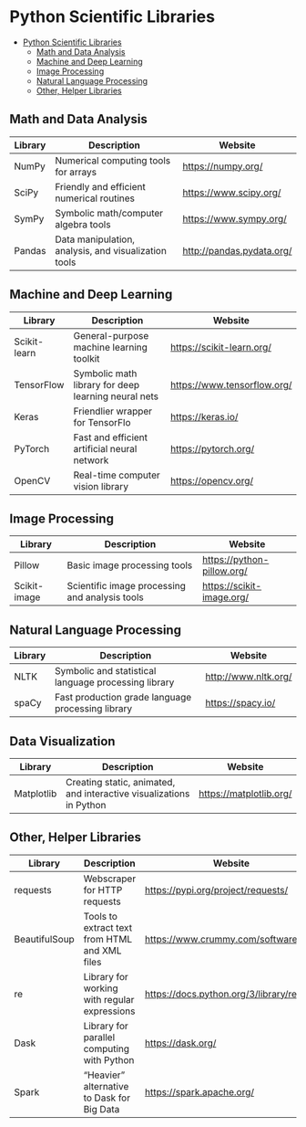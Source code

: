 # Python Scientific Libraries

<!-- TOC -->

* [Python Scientific Libraries](#python-scientific-libraries)
    * [Math and Data Analysis](#math-and-data-analysis)
    * [Machine and Deep Learning](#machine-and-deep-learning)
    * [Image Processing](#image-processing)
    * [Natural Language Processing](#natural-language-processing)
    * [Other, Helper Libraries](#other-helper-libraries)

<!-- TOC -->

## Math and Data Analysis

| Library | Description                                          | Website                   |
|---------|------------------------------------------------------|---------------------------|
| NumPy   | Numerical computing tools for arrays                 | https://numpy.org/        |
| SciPy   | Friendly and efficient numerical routines            | https://www.scipy.org/    |
| SymPy   | Symbolic math/computer algebra tools                 | https://www.sympy.org/    |
| Pandas  | Data manipulation, analysis, and visualization tools | http://pandas.pydata.org/ |

## Machine and Deep Learning

| Library      | Description                                         | Website                     |
|--------------|-----------------------------------------------------|-----------------------------|
| Scikit-learn | General-purpose machine learning toolkit            | https://scikit-learn.org/   |
| TensorFlow   | Symbolic math library for deep learning neural nets | https://www.tensorflow.org/ |
| Keras        | Friendlier wrapper for TensorFlo                    | https://keras.io/           |
| PyTorch      | Fast and efficient artificial neural network        | https://pytorch.org/        |
| OpenCV       | Real-time computer vision library                   | https://opencv.org/         |

## Image Processing

| Library      | Description                                    | Website                    |
|--------------|------------------------------------------------|----------------------------|
| Pillow       | Basic image processing tools                   | https://python-pillow.org/ | 
| Scikit-image | Scientific image processing and analysis tools | https://scikit-image.org/  |

## Natural Language Processing

| Library | Description                                          | Website              |
|---------|------------------------------------------------------|----------------------|
| NLTK    | Symbolic and statistical language processing library | http://www.nltk.org/ |
| spaCy   | Fast production grade language processing library    | https://spacy.io/    |

## Data Visualization

| Library    | Description                                                         | Website                 |
|------------|---------------------------------------------------------------------|-------------------------|
| Matplotlib | Creating static, animated, and interactive visualizations in Python | https://matplotlib.org/ |

## Other, Helper Libraries

| Library       | Description                                   | Website                                   |
|---------------|-----------------------------------------------|-------------------------------------------|
| requests      | Webscraper for HTTP requests                  | https://pypi.org/project/requests/        |
| BeautifulSoup | Tools to extract text from HTML and XML files | https://www.crummy.com/software/          |
| re            | Library for working with regular expressions  | https://docs.python.org/3/library/re.html |
| Dask          | Library for parallel computing with Python    | https://dask.org/                         |
| Spark         | “Heavier” alternative to Dask for Big Data    | https://spark.apache.org/                 |
